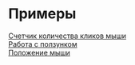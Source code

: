 # Примеры  
[Счетчик количества кликов мыши](https://github.com/VipBender/JavaScript/tree/master/examples/NnumberOfClicks/index.html)  
[Работа с ползунком](https://github.com/VipBender/JavaScript/tree/master/examples/SliderValues/index.html)  
[Положение мыши](https://github.com/VipBender/JavaScript/tree/master/examples/MousePosition/index.html)  